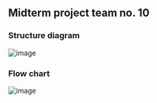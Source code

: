 ## Midterm project team no. 10

### Structure diagram
![image](https://github.com/TaehyeonPark/CoE202-midterm-project/assets/84885011/f0a5deda-b598-4eb1-a9f6-b791e53108be)

### Flow chart
![image](https://github.com/TaehyeonPark/CoE202-midterm-project/assets/84885011/cdda4946-0de6-44e5-885b-a48a2c2f4f28)
